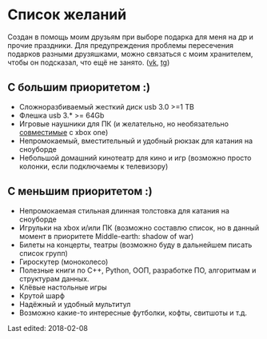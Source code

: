 # Список желаний

Создан в помощь моим друзьям при выборе подарка для меня на др и прочие праздники. Для предупреждения проблемы пересечения подарков разными друзяшками, можно связаться с моим хранителем, чтобы он подсказал, что ещё не занято. ([vk](https://vk.com/rm_bk), [tg](https://t.me/rm_bk))

## С большим приоритетом :)

* Сложноразбиваемый жесткий диск usb 3.0 >=1 TB
* Флешка usb 3.* >= 64Gb
* Игровые наушники для ПК (и желательно, но необязательно [совместимые](https://support.xbox.com/ru-RU/xbox-one/accessories/connect-compatible-headset) с xbox one)
* Непромокаемый, вместительный и удобный рюкзак для катания на сноуборде
* Небольшой домашний кинотеатр для кино и игр (возможно просто колонки, если подключаемы к телевизору)

## С меньшим приоритетом :)

* Непромокаемая стильная длинная толстовка для катания на сноуборде
* Игрульки на xbox и/или ПК (возможно составлю список, но в данный момент в приоритете Middle-earth: shadow of war)
* Билеты на концерты, театры (возможно буду в дальнейшем писать список групп)
* Гироскутер (моноколесо)
* Полезные книги по C++, Python, ООП, разработке ПО, алгоритмам и структурам данных.
* Клёвые настольные игры
* Крутой шарф
* Надёжный и удобный мультитул
* Возможно какие-то интересные футболки, кофты, свитшоты и т.д.

Last edited: 2018-02-08
